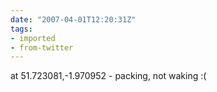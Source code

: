 ```yaml
---
date: "2007-04-01T12:20:31Z"
tags:
- imported
- from-twitter
---
```

at 51.723081,-1.970952 - packing, not waking :\(
